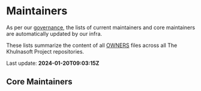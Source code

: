 # Maintainers

As per our [governance](./GOVERNANCE.md), the lists of current maintainers and core maintainers are automatically updated by our infra.

These lists summarize the content of all [OWNERS](./GOVERNANCE.md#repository-ownership) files across all The Khulnasoft Project repositories.

Last update: **<!-- LATEST-UPDATE -->2024-01-20T09:03:15Z<!-- /LATEST-UPDATE -->**

## Core Maintainers
